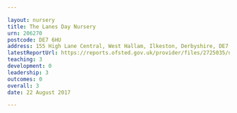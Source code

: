 ```yaml
---

layout: nursery
title: The Lanes Day Nursery
urn: 206270
postcode: DE7 6HU
address: 155 High Lane Central, West Hallam, Ilkeston, Derbyshire, DE7 6HU
latestReportUrl: https://reports.ofsted.gov.uk/provider/files/2725035/urn/206270.pdf
teaching: 3
development: 0
leadership: 3
outcomes: 0
overall: 3
date: 22 August 2017

---
```

